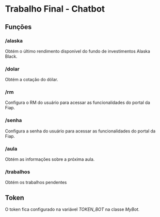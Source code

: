 # Trabalho Final - Chatbot

## Funções

### /alaska

Obtém o último rendimento disponível do fundo de investimentos Alaska Black.

### /dolar

Obtém a cotação do dólar.

### /rm

Configura o RM do usuário para acessar as funcionalidades do portal da Fiap.

### /senha

Configura a senha do usuário para acessar as funcionalidades do portal da Fiap.

### /aula

Obtém as informações sobre a próxima aula.

### /trabalhos

Obtém os trabalhos pendentes

## Token

O token fica configurado na variável *TOKEN_BOT* na classe *MyBot.*